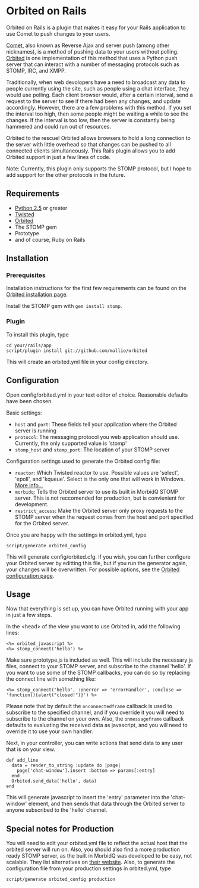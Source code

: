Orbited on Rails
================

Orbited on Rails is a plugin that makes it easy for your Rails application to use Comet to push changes to your users.

[Comet][1], also known as Reverse Ajax and server push (among other nicknames),
is a method of pushing data to your users without polling. [Orbited](htttp://orbited.org) is one implementation of this
method that uses a Python push server that can interact with a number of messaging protocols such as STOMP, IRC, and XMPP.

Traditionally, when web devolopers have a need to broadcast any data to people currently using the site, such as people
using a chat interface, they would use polling. Each client browser would, after a certain interval, send a request
to the server to see if there had been any changes, and update accordingly. However, there are a few problems with this
method. If you set the interval too high, then some people might be waiting a while to see the changes. If the interval
is too low, then the server is constantly being hammered and could run out of resources.

Orbited to the rescue! Orbited allows browsers to hold a long connection to the server with little overhead so that
changes can be pushed to all connected clients simultaneously. This Rails plugin allows you to add Orbited support
in just a few lines of code.

Note:
Currently, this plugin only supports the STOMP protocol, but I hope to add support for the other protocols in the future.

## Requirements

* [Python 2.5](http://www.python.org/) or greater
* [Twisted](http://twistedmatrix.com/trac/)
* [Orbited](http://orbited.org)
* The STOMP gem
* Prototype
* and of course, Ruby on Rails

## Installation

### Prerequisites

Installation instructions for the first few requirements can be found on the [Orbited installation page](http://orbited.org/wiki/Installation).

Install the STOMP gem with <code>gem install stomp</code>.

### Plugin

To install this plugin, type

	cd your/rails/app
	script/plugin install git://github.com/mallio/orbited

This will create an orbited.yml file in your config directory. 

## Configuration

Open config/orbited.yml in your text editor of choice. Reasonable defaults have been chosen.

Basic settings:
* `host` and `port`: These fields tell your application where the Orbited server is running 
* `protocol`: The messaging protocol you web application should use. Currently, the only supported value is 'stomp'
* `stomp_host` and `stomp_port`: The location of your STOMP server

Configuration settings used to generate the Orbited config file:
* `reactor`: Which Twisted reactor to use. Possible values are 'select', 'epoll', and 'kqueue'. Select is the only one that will work in Windows. [More info...](http://orbited.org/wiki/Configuration#reactor)
* `morbidq`: Tells the Orbited server to use its built in MorbidQ STOMP server. This is not reccomended for production, but is convienient for development.
* `restrict_access`: Make the Orbited server only proxy requests to the STOMP server when the request comes from the host and port specified for the Orbited server.

Once you are happy with the settings in orbited.yml, type

	script/generate orbited_config

This will generate config/orbited.cfg. If you wish, you can further configure your Orbited server by editting this file, but if you run the generator again,
your changes will be overwritten. For possible options, see the [Orbited configuration page](http://orbited.org/wiki/Configuration).

## Usage

Now that everything is set up, you can have Orbited running with your app in just a few steps. 

In the &lt;head&gt; of the view you want to use Orbited in, add the following lines:

	<%= orbited_javascript %>
	<%= stomp_connect('hello') %>

Make sure prototype.js is included as well. This will include the necessary js files, connect to your STOMP server, and subscribe to the channel 'hello'.
If you want to use some of the STOMP callbacks, you can do so by replacing the connect line with something like:

	<%= stomp_connect('hello', :onerror => 'errorHandler', :onclose => 'function(){alert("closed!")}') %>

Please note that by default the `onconnectedframe` callback is used to subscribe to the specified channel, and if you override it you will
need to subscribe to the channel on your own. Also, the `onmessageframe` callback defaults to evaluating the received data as javascript, and you
will need to override it to use your own handler.

Next, in your controller, you can write actions that send data to any user that is on your view.

	def add_line
	  data = render_to_string :update do |page|
	  	page['chat-window'].insert :bottom => params[:entry]
	  end
	  Orbited.send_data('hello', data)
	end

This will generate javascript to insert the 'entry' parameter into the 'chat-window' element, and then sends that data through the Orbited server to anyone
subscribed to the 'hello' channel.

## Special notes for Production

You will need to edit your orbited.yml file to reflect the actual host that the orbited server will run on. Also, you should also find a more production
ready STOMP server, as the built in MorbidQ was developed to be easy, not scalable. They list alternatives on [their website](http://morbidq.com/). Also,
to generate the configuration file from your production settings in orbited.yml, type

	script/generate orbited_config production

[1]: http://en.wikipedia.org/wiki/Comet_(programming)